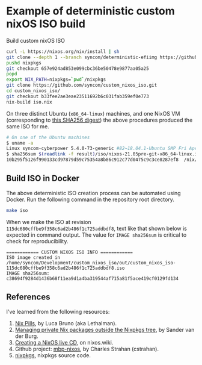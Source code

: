 # Example of deterministic custom nixOS ISO build

Build custom nixOS ISO

```bash
curl -L https://nixos.org/nix/install | sh
git clone --depth 1 --branch syncom/deterministic-efiimg https://github.com/syncom/nixpkgs.git
pushd nixpkgs
git checkout 657e924ad853e099cbc36be50478e9877aa05a25
popd
export NIX_PATH=nixpkgs=`pwd`/nixpkgs
git clone https://github.com/syncom/custom_nixos_iso.git
cd custom_nixos_iso/
git checkout b33fee2ae3eae23511692b6c031fab359ef0e773
nix-build iso.nix
```

On three distinct Ubuntu (`x86_64-linux`) machines, and one NixOS VM
(corresponding to [this SHA256
digest](https://releases.nixos.org/nixos/20.09/nixos-20.09.4154.33824cdf8e4/nixos-20.09.4154.33824cdf8e4-x86_64-linux.ova.sha256))
the above procedures produced the same ISO for me.

```bash
# On one of the Ubuntu machines
$ uname -a
Linux syncom-cyberpower 5.4.0-73-generic #82~18.04.1-Ubuntu SMP Fri Apr 16 15:10:02 UTC 2021 x86_64 x86_64 x86_64 GNU/Linux
$ sha256sum $(readlink -f result)/iso/nixos-21.05pre-git-x86_64-linux.iso
10b295f5126f990133cd97879d59c75354a8b86c912c77d0475c9c3ce8287ef8  /nix/store/avs706g4s16c7x0m3c2z99ix6l6v1l6a-nixos-21.05pre-git-x86_64-linux.iso/iso/nixos-21.05pre-git-x86_64-linux.iso
```

## Build ISO in Docker

The above deterministic ISO creation process can be automated using Docker.
Run the following command in the repository root directory.

```bash
make iso
```

When we make the ISO at revision
`115dc680cffbe9f358c6ad2b486f1c725addbdf8`, text like that shown below
is expected in command output. The value for `IMAGE sha256sum` is
critical to check for reproducibility.

```text
============ CUSTOM NIXOS ISO INFO ============
ISO image created in /home/syncom/Development/custom_nixos_iso/out/custom_nixos_iso-115dc680cffbe9f358c6ad2b486f1c725addbdf8.iso
IMAGE sha256sum: c38694f9284d1436b68f11ea9d1a4ba319544af715a81f5ace419cf0129fd134
```

## References

I've learned from the following resources:

1. [Nix Pills](https://nixos.org/guides/nix-pills/), by Luca Bruno (aka
Lethalman).
2. [Managing private Nix packages outside the Nixpkgs
tree](http://sandervanderburg.blogspot.com/2014/07/managing-private-nix-packages-outside.html?m=1),
by Sander van der Burg.
3. [Creating a NixOS live
CD](https://nixos.wiki/wiki/Creating_a_NixOS_live_CD), on nixos.wiki.
4. Github project: [mbp-nixos](https://github.com/cstrahan/mbp-nixos), by
Charles Strahan (cstrahan).
5. [nixpkgs](https://github.com/NixOS/nixpkgs), nixpkgs source code.
